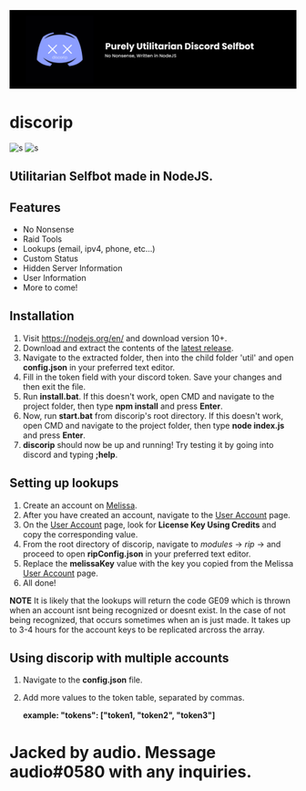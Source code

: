 ![discorip](./resources/banner.jpg)
# discorip
![s](https://img.shields.io/badge/release-v1.1-blue) ![s](https://img.shields.io/badge/last&nbsp;commit-september&nbsp;21,&nbsp;2020-blue)

## Utilitarian Selfbot made in NodeJS.

## Features
- No Nonsense
- Raid Tools
- Lookups (email, ipv4, phone, etc...)
- Custom Status
- Hidden Server Information
- User Information
- More to come!

## Installation 

1. Visit https://nodejs.org/en/ and download version 10+.
2. Download and extract the contents of the [latest release](https://github.com/audioo/discorip/releases/).
3. Navigate to the extracted folder, then into the child folder 'util' and open **config.json** in your preferred text editor.
4. Fill in the token field with your discord token. Save your changes and then exit the file.
5. Run **install.bat**. If this doesn't work, open CMD and navigate to the project folder, then type **npm install** and press **Enter**.
6. Now, run **start.bat** from discorip's root directory. If this doesn't work, open CMD and navigate to the project folder, then type **node index.js** and press **Enter**.
7. **discorip** should now be up and running! Try testing it by going into discord and typing **;help**.

## Setting up lookups

1. Create an account on [Melissa](https://www.melissa.com/).
2. After you have created an account, navigate to the [User Account](https://www.melissa.com/user/user_account.aspx) page.
3. On the [User Account](https://www.melissa.com/user/user_account.aspx) page, look for **License Key Using Credits** and copy the corresponding value.
4. From the root directory of discorip, navigate to *modules* -> *rip* -> and proceed to open **ripConfig.json** in your preferred text editor.
5. Replace the **melissaKey** value with the key you copied from the Melissa [User Account](https://www.melissa.com/user/user_account.aspx) page.
6. All done!

**NOTE**
It is likely that the lookups will return the code GE09 which is thrown when an account isnt being recognized or doesnt exist. In the case of not being recognized, that occurs sometimes when an is just made. It takes up to 3-4 hours for the account keys to be replicated arcross the array.


## Using discorip with multiple accounts

1. Navigate to the **config.json** file.
2. Add more values to the token table, separated by commas.

      **example: "tokens": ‎‎["token1, "token2", "token3"]‎‎**

# Jacked by audio. Message audio#0580 with any inquiries.
